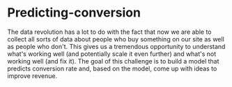 # Predicting-conversion
The data revolution has a lot to do with the fact that now we are able to collect all sorts of data about people who buy something on our site as well as people who don't. This gives us a tremendous opportunity to understand what's working well (and potentially scale it even further) and what's not working well (and fix it). The goal of this challenge is to build a model that predicts conversion rate and, based on the model, come up with ideas to improve revenue.
